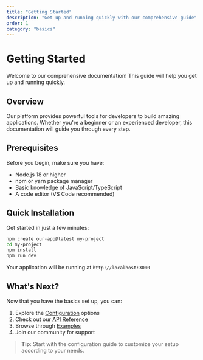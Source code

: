 ```yaml
---
title: "Getting Started"
description: "Get up and running quickly with our comprehensive guide"
order: 1
category: "basics"
---
```


# Getting Started

Welcome to our comprehensive documentation! This guide will help you get up and running quickly.

## Overview

Our platform provides powerful tools for developers to build amazing applications. Whether you're a beginner or an experienced developer, this documentation will guide you through every step.

## Prerequisites

Before you begin, make sure you have:

- Node.js 18 or higher
- npm or yarn package manager
- Basic knowledge of JavaScript/TypeScript
- A code editor (VS Code recommended)

## Quick Installation

Get started in just a few minutes:

```bash
npm create our-app@latest my-project
cd my-project
npm install
npm run dev
```

Your application will be running at `http://localhost:3000`

## What's Next?

Now that you have the basics set up, you can:

1. Explore the [Configuration](./configuration) options
2. Check out our [API Reference](./api-reference)
3. Browse through [Examples](./examples)
4. Join our community for support

> **Tip**: Start with the configuration guide to customize your setup according to your needs.